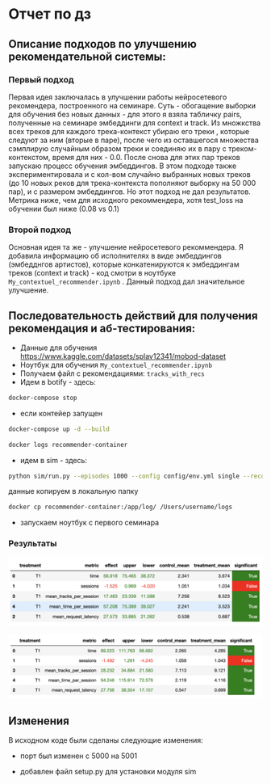 # Отчет по дз

## Описание подходов по улучшению рекомендательной системы:

### Первый подход
Первая идея заключалась в улучшении работы нейросетевого рекомендера, построенного на семинаре. Суть - обогащение выборки для обучения без новых данных - для этого я взяла табличку pairs, полученные на семинаре эмбеддинги для context и track. Из множкства всех треков для каждого трека-контекст убираю его треки , которые следуют за ним (вторые в паре), после чего из оставшегося множества сэмплирую случайным образом треки и соединяю их в пару с треком-контекстом, время для них - 0.0. После снова для этих пар треков запускаю процесс обучения эмбеддингов. В этом подходе также экспериментировала и с кол-вом случайно выбранных новых треков (до 10 новых реков для трека-контекста пополняют выборку на 50 000 пар), и с размером эмбеддингов. Но этот подход не дал результатов. Метрика ниже, чем для исходного рекоммендера, хотя test_loss на обучении был ниже (0.08 vs 0.1)

### Второй подход
Основная идея та же - улучшение нейросетевого рекоммендера. Я добавила информацию об исполнителях в виде эмбеддингов (эмбедднгов артистов), которые конкатенируются к эмбеддингам треков (context и track) - код смотри в ноутбуке `My_contextuel_recommender.ipynb` . Данный подход дал значительное улучшение.

## Последовательность действий для получения рекомендация и аб-тестирования:
 - Данные для обучения https://www.kaggle.com/datasets/splav12341/mobod-dataset
 - Ноутбук для обучения `My_contextuel_recommender.ipynb`
 - Получаем файл с рекомендациями: `tracks_with_recs`
 - Идем в botify - здесь:
 ```sh
 docker-compose stop
 ``` 
 - если контейер запущен
 ```sh
 docker-compose up -d --build 
 ``` 
 ```sh
 docker logs recommender-container
 ``` 
 - идем в sim - здесь:
 ```sh
 python sim/run.py --episodes 1000 --config config/env.yml single --recommender remote --seed 31337  
 ```
 данные копируем в локальную папку
 ```sh
 docker cp recommender-container:/app/log/ /Users/username/logs
 ```
 - запускаем ноутбук с первого семинара
### Результаты 
 ![было](https://github.com/IrinaPugaeva/MADE_recsys/blob/master/1.png)

 ![стало](https://github.com/IrinaPugaeva/MADE_recsys/blob/master/2.png)

## Изменения
В исходном коде были сделаны следующие изменения:

 - порт был изменен с 5000 на 5001

 - добавлен файл setup.py для установки модуля sim